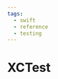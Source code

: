 ```yaml
---
tags:
  - swift
  - reference
  - testing
---
```


# XCTest

<!--
TODO: Finish this reference
TODO: Add tutorial and link to it
TODO: Add any recipes and link to them
-->
